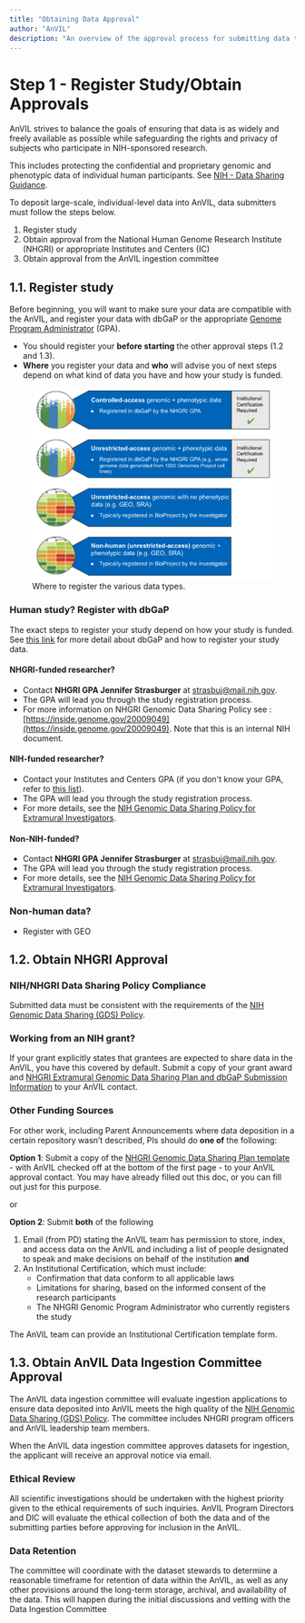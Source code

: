 ```yaml
---
title: "Obtaining Data Approval"
author: "AnVIL"
description: "An overview of the approval process for submitting data to AnVIL."
---
```


# Step 1 - Register Study/Obtain Approvals

<hero>

AnVIL strives to balance the goals of ensuring that data is as widely and freely available as possible while safeguarding the rights and privacy of subjects who participate in NIH-sponsored research.

This includes protecting the confidential and proprietary genomic and phenotypic data of individual human participants. See [NIH - Data Sharing Guidance](https://grants.nih.gov/grants/policy/data_sharing/data_sharing_guidance.htm).

</hero>

To deposit large-scale, individual-level data into AnVIL, data submitters must follow the steps below.

1. Register study
2. Obtain approval from the National Human Genome Research Institute (NHGRI) or appropriate Institutes and Centers (IC)
3. Obtain approval from the AnVIL ingestion committee

## 1.1. Register study

Before beginning, you will want to make sure your data are compatible with the AnVIL, and register your data with dbGaP or the appropriate [Genome Program Administrator](https://osp.od.nih.gov/genomic-program-administrators/#:~:text=Genomic%20Program%20Administrators%20(GPAs)%20are,for%20the%20NIH%20GDS%20Policy) (GPA).     

- You should register your **before starting** the other approval steps (1.2 and 1.3).
- **Where** you register your data and **who** will advise you of next steps depend on what kind of data you have and how your study is funded.

<figure>
<img src="./_images/data-type-registration.png" alt="Where to register different data types."/>
<figure-caption>Where to register the various data types.</figure-caption>
</figure>

### Human study? Register with dbGaP

The exact steps to register your study depend on how your study is funded. See [this link](https://www.ncbi.nlm.nih.gov/projects/gap/cgi-bin/about.cgi) for more detail about dbGaP and how to register your study data.

#### NHGRI-funded researcher?

- Contact **NHGRI GPA Jennifer Strasburger** at [strasbuj@mail.nih.gov](mailto:strasbuj@mail.nih.gov).
- The GPA will lead you through the study registration process.
- For more information on NHGRI Genomic Data Sharing Policy see : [https://inside.genome.gov/20009049](https://inside.genome.gov/20009049). Note that this is an internal NIH document.


#### NIH-funded researcher?

- Contact your Institutes and Centers GPA (if you don't know your GPA, refer to [this list](https://osp.od.nih.gov/wp-content/uploads/IC_GPAs.pdf)). 
- The GPA will lead you through the study registration process.
- For more details, see the [NIH Genomic Data Sharing Policy for Extramural Investigators]( https://www.genome.gov/about-nhgri/Policies-Guidance/Genomic-Data-Sharing/NHGRI-Extramural-Investigators). 


#### Non-NIH-funded?

- Contact **NHGRI GPA Jennifer Strasburger** at [strasbuj@mail.nih.gov](mailto:strasbuj@mail.nih.gov).
- The GPA will lead you through the study registration process.
- For more details, see the [NIH Genomic Data Sharing Policy for Extramural Investigators]( https://www.genome.gov/about-nhgri/Policies-Guidance/Genomic-Data-Sharing/NHGRI-Extramural-Investigators). 


### Non-human data? 

- Register with GEO

## 1.2. Obtain NHGRI Approval

### NIH/NHGRI Data Sharing Policy Compliance

Submitted data must be consistent with the requirements of the [NIH Genomic Data Sharing (GDS) Policy](https://www.genome.gov/about-nhgri/Policies-Guidance/Genomic-Data-Sharing).

### Working from an NIH grant?

If your grant explicitly states that grantees are expected to share data in the AnVIL, you have this covered by default. Submit a copy of your grant award and [NHGRI Extramural Genomic Data Sharing Plan and dbGaP Submission Information](https://www.genome.gov/sites/default/files/media/files/2021-01/ExtramuralNHGRI_DSP_post2021_revised012121.pdf) to your AnVIL contact.

### Other Funding Sources

For other work, including Parent Announcements where data deposition in a certain repository wasn’t described, PIs should do **one of** the following:

**Option 1**: Submit a copy of the [NHGRI Genomic Data Sharing Plan template](https://www.genome.gov/sites/default/files/media/files/2021-01/ExtramuralNHGRI_DSP_post2021_revised012121.pdf) - with AnVIL checked off at the bottom of the first page - to your AnVIL approval contact. You may have already filled out this doc, or you can fill out just for this purpose.

or

**Option 2**: Submit **both** of the following

1. Email (from PD) stating the AnVIL team has permission to store, index, and access data on the AnVIL and including a list of people designated to speak and make decisions on behalf of the institution **and**
2. An Institutional Certification, which must include: 
   - Confirmation that data conform to all applicable laws 
   - Limitations for sharing, based on the informed consent of the research participants
   - The NHGRI Genomic Program Administrator who currently registers the study 

The AnVIL team can provide an Institutional Certification template form. 

## 1.3. Obtain AnVIL Data Ingestion Committee Approval

The AnVIL data ingestion committee will evaluate ingestion applications to ensure data deposited into AnVIL meets the high quality of the [NIH Genomic Data Sharing (GDS) Policy](https://www.genome.gov/about-nhgri/Policies-Guidance/Genomic-Data-Sharing). The committee includes NHGRI program officers and AnVIL leadership team members.

When the AnVIL data ingestion committee approves datasets for ingestion, the applicant will receive an approval notice via email.

### Ethical Review

All scientific investigations should be undertaken with the highest priority given to the ethical requirements of such inquiries. AnVIL Program Directors and DIC will evaluate the ethical collection of both the data and of the submitting parties before approving for inclusion in the AnVIL.

### Data Retention

The committee will coordinate with the dataset stewards to determine a reasonable timeframe for retention of data within the AnVIL, as well as any other provisions around the long-term storage, archival, and availability of the data. This will happen during the initial discussions and vetting with the Data Ingestion Committee
